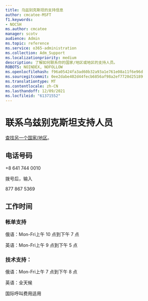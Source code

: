 ```yaml
---
title: 乌兹别克斯坦的支持信息
author: cmcatee-MSFT
f1.keywords:
- NOCSH
ms.author: cmcatee
manager: scotv
audience: Admin
ms.topic: reference
ms.service: o365-administration
ms.collection: Adm_Support
ms.localizationpriority: medium
description: 了解如何联系你的国家/地区或地区的支持人员。
ROBOTS: NOINDEX, NOFOLLOW
ms.openlocfilehash: f96a05424fa3ad60b32a93a1e761e08a11f6e96d
ms.sourcegitcommit: 0ee2dabe402d44fecb6856af98a2ef7720d25189
ms.translationtype: MT
ms.contentlocale: zh-CN
ms.lasthandoff: 12/09/2021
ms.locfileid: "61371552"
---
```

# <a name="contact-support-for-uzbekistan"></a>联系乌兹别克斯坦支持人员

[查找另一个国家/地区](../get-help-support.md)。

## <a name="phone-number"></a>电话号码
+8 641 744 0010

拨号后，输入

877 867 5369

## <a name="hours"></a>工作时间
### <a name="billing-support"></a>帐单支持

俄语：Mon-Fri上午 10 点到下午 7 点

英语：Mon-Fri上午 9 点到下午 5 点

### <a name="technical-support"></a>技术支持：

俄语：Mon-Fri上午 7 点到下午 8 点

英语：全天候

国际呼叫费用适用
